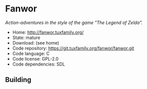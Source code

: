# Fanwor

_Action-adventures in the style of the game "The Legend of Zelda"._

- Home: http://fanwor.tuxfamily.org/
- State: mature
- Download: (see home)
- Code repository: https://git.tuxfamily.org/fanwor/fanwor.git
- Code language: C
- Code license: GPL-2.0
- Code dependencies: SDL

## Building

